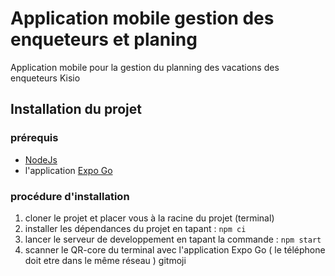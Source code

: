 # Application mobile gestion des enqueteurs et planing

Application mobile pour la gestion du planning des vacations des enqueteurs Kisio

## Installation du projet

### prérequis

- [NodeJs](https://nodejs.org/en)
- l'application [Expo Go](https://docs.expo.dev/)

### procédure d'installation

1. cloner le projet et placer vous à la racine du projet (terminal)
2. installer les dépendances du projet en tapant : `npm ci`
3. lancer le serveur de developpement en tapant la commande : `npm start`
4. scanner le QR-core du terminal avec l'application Expo Go ( le téléphone doit etre dans le même réseau )
gitmoji